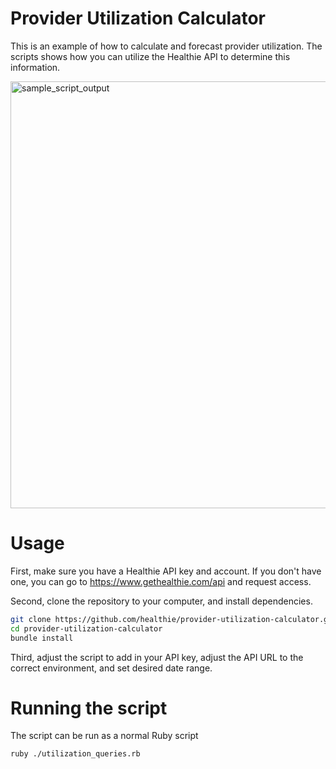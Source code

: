 # Provider Utilization Calculator 
This is an example of how to calculate and forecast provider utilization. The scripts shows how you can utilize the Healthie API to determine this information.

<img width="683" alt="sample_script_output" src="https://user-images.githubusercontent.com/1649883/163689145-382031ae-9d41-4720-a1a7-21d0c6d711be.png">

# Usage

First, make sure you have a Healthie API key and account. If you don't have one, you can go to https://www.gethealthie.com/api and request access.

Second, clone the repository to your computer, and install dependencies.

```bash
git clone https://github.com/healthie/provider-utilization-calculator.git
cd provider-utilization-calculator
bundle install
```

Third, adjust the script to add in your API key, adjust the API URL to the correct environment,  and set desired date range.


# Running the script

The script can be run as a normal Ruby script
```bash
ruby ./utilization_queries.rb
```
